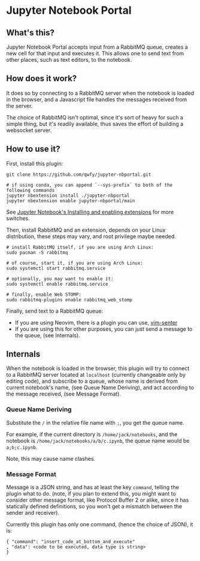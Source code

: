 # Jupyter Notebook Portal


## What's this?

Jupyter Notebook Portal accepts input from a RabbitMQ queue, creates a new cell for that input and executes it. This allows one to send text from other places, such as text editors, to the notebook.


## How does it work?

It does so by connecting to a RabbitMQ server when the notebook is loaded in the browser, and a Javascript file handles the messages received from the server.

The choice of RabbitMQ isn't optimal, since it's sort of heavy for such a simple thing, but it's readily available, thus saves the effort of building a websocket server.


## How to use it?

First, install this plugin:

    git clone https://github.com/qwfy/jupyter-nbportal.git

    # if using conda, you can append `--sys-prefix` to both of the following commands
    jupyter nbextension install ./jupyter-nbportal
    jupyter nbextension enable jupyter-nbportal/main

See [Jupyter Notebook's Installing and enabling extensions](https://jupyter-notebook.readthedocs.io/en/latest/extending/frontend_extensions.html#installing-and-enabling-extensions) for more switches.

Then, install RabbitMQ and an extension, depends on your Linux distribution, these steps may vary, and root privilege maybe needed.

    # install RabbitMQ itself, if you are using Arch Linux:
    sudo pacman -S rabbitmq

    # of course, start it, if you are using Arch Linux:
    sudo systemctl start rabbitmq.service

    # optionally, you may want to enable it:
    sudo systemctl enable rabbitmq.service

    # finally, enable Web STOMP:
    sudo rabbitmq-plugins enable rabbitmq_web_stomp

Finally, send text to a RabbitMQ queue:

- If you are using Neovim, there is a plugin you can use, [vim-senter](https://github.com/qwfy/vim-senter)
- If you are using this for other purposes, you can just send a message to the queue, (see Internals).


## Internals

When the notebook is loaded in the browser, this plugin will try to connect to a RabbitMQ server located at `localhost` (currently changeable only by editing code), and subscribe to a queue, whose name is derived from current notebook's name, (see Queue Name Deriving), and act according to the message received, (see Message Format).


### Queue Name Deriving

Substitute the `/` in the relative file name with `;`, you get the queue name.

For example, if the current directory is `/home/jack/notebooks`, and the notebook is `/home/jack/notebooks/a/b/c.ipynb`, the queue name would be `a;b;c.ipynb`.

Note, this may cause name clashes.


### Message Format

Message is a JSON string, and has at least the key `command`, telling the plugin what to do. (note, if you plan to extend this, you might want to consider other message format, like Protocol Buffer 2 or alike, since it has statically defined definitions, so you won't get a mismatch between the sender and receiver).

Currently this plugin has only one command, (hence the choice of JSON), it is:

    { "command": "insert_code_at_bottom_and_execute"
    , "data": <code to be executed, data type is string>
    }
